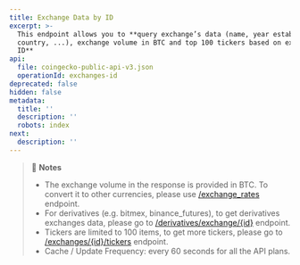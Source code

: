 ```yaml
---
title: Exchange Data by ID
excerpt: >-
  This endpoint allows you to **query exchange’s data (name, year established,
  country, ...), exchange volume in BTC and top 100 tickers based on exchange’s
  ID**
api:
  file: coingecko-public-api-v3.json
  operationId: exchanges-id
deprecated: false
hidden: false
metadata:
  title: ''
  description: ''
  robots: index
next:
  description: ''
---
```

> 📘 **Notes**
>
> * The exchange volume in the response is provided in BTC. To convert it to other currencies, please use [/exchange\_rates](/reference/exchange-rates) endpoint.
> * For derivatives (e.g. bitmex, binance\_futures), to get derivatives exchanges data, please go to [/derivatives/exchange/\{id}](/reference/derivatives-exchanges-id) endpoint.
> * Tickers are limited to 100 items, to get more tickers, please go to [/exchanges/\{id}/tickers](/reference/exchanges-id-tickers) endpoint.
> * Cache / Update Frequency: every 60 seconds for all the API plans.
